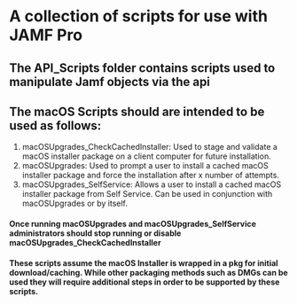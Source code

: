# A collection of scripts for use with JAMF Pro

## The API_Scripts folder contains scripts used to manipulate Jamf objects via the api

## The macOS Scripts should are intended to be used as follows:
1. macOSUpgrades_CheckCachedInstaller: Used to stage and validate a macOS installer package on a client computer for future installation.
2. macOSUpgrades: Used to prompt a user to install a cached macOS installer package and force the installation after x number of attempts.
3. macOSUpgrades_SelfService: Allows a user to install a cached macOS installer package from Self Service. Can be used in conjunction with macOSUpgrades or by itself.

#### Once running macOSUpgrades and macOSUpgrades_SelfService administrators should stop running or disable macOSUpgrades_CheckCachedInstaller
#### These scripts assume the macOS Installer is wrapped in a pkg for initial download/caching. While other packaging methods such as DMGs can be used they will require additional steps in order to be supported by these scripts.
